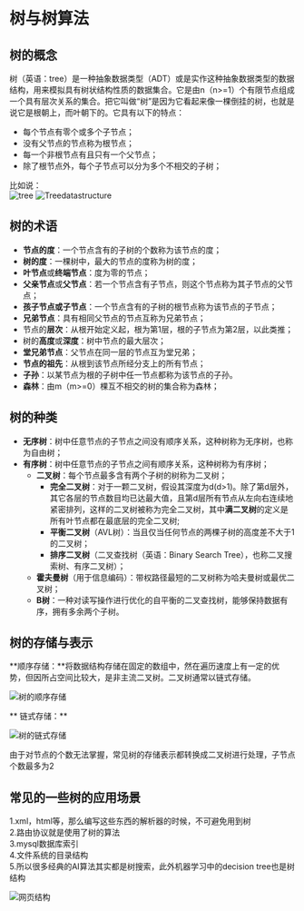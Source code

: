 # 树与树算法

## 树的概念

树（英语：tree）是一种抽象数据类型（ADT）或是实作这种抽象数据类型的数据结构，用来模拟具有树状结构性质的数据集合。它是由n（n>=1）个有限节点组成一个具有层次关系的集合。把它叫做“树”是因为它看起来像一棵倒挂的树，也就是说它是根朝上，而叶朝下的。它具有以下的特点：  
* 每个节点有零个或多个子节点；  
* 没有父节点的节点称为根节点；  
* 每一个非根节点有且只有一个父节点；   
* 除了根节点外，每个子节点可以分为多个不相交的子树；

比如说：    
![tree](/images/tree.png)
![Treedatastructure](/images/Treedatastructure.png)

## 树的术语
* **节点的度**：一个节点含有的子树的个数称为该节点的度；
* **树的度**：一棵树中，最大的节点的度称为树的度；
* **叶节点**或**终端节点**：度为零的节点；
* **父亲节点**或**父节点**：若一个节点含有子节点，则这个节点称为其子节点的父节点；
* **孩子节点或子节点**：一个节点含有的子树的根节点称为该节点的子节点；
* **兄弟节点**：具有相同父节点的节点互称为兄弟节点；
* 节点的**层次**：从根开始定义起，根为第1层，根的子节点为第2层，以此类推；
* 树的**高度**或**深度**：树中节点的最大层次；
* **堂兄弟节点**：父节点在同一层的节点互为堂兄弟；
* **节点的祖先**：从根到该节点所经分支上的所有节点；
* **子孙**：以某节点为根的子树中任一节点都称为该节点的子孙。
* **森林**：由m（m>=0）棵互不相交的树的集合称为森林；

## 树的种类
* **无序树**：树中任意节点的子节点之间没有顺序关系，这种树称为无序树，也称为自由树；
* **有序树**：树中任意节点的子节点之间有顺序关系，这种树称为有序树；
    * **二叉树**：每个节点最多含有两个子树的树称为二叉树；  
        + **完全二叉树**：对于一颗二叉树，假设其深度为d(d>1)。除了第d层外，其它各层的节点数目均已达最大值，且第d层所有节点从左向右连续地紧密排列，这样的二叉树被称为完全二叉树，其中**满二叉树**的定义是所有叶节点都在最底层的完全二叉树;  
        + **平衡二叉树**（AVL树）：当且仅当任何节点的两棵子树的高度差不大于1的二叉树；  
        + **排序二叉树**（二叉查找树（英语：Binary Search Tree），也称二叉搜索树、有序二叉树）；  
    * **霍夫曼树**（用于信息编码）：带权路径最短的二叉树称为哈夫曼树或最优二叉树；
    * **B树**：一种对读写操作进行优化的自平衡的二叉查找树，能够保持数据有序，拥有多余两个子树。


## 树的存储与表示
**顺序存储：**将数据结构存储在固定的数组中，然在遍历速度上有一定的优势，但因所占空间比较大，是非主流二叉树。二叉树通常以链式存储。

![树的顺序存储](/images/树的顺序存储.png)

** 链式存储：**  

![树的链式存储](/images/树的链式存储.png)  

由于对节点的个数无法掌握，常见树的存储表示都转换成二叉树进行处理，子节点个数最多为2

## 常见的一些树的应用场景
1.xml，html等，那么编写这些东西的解析器的时候，不可避免用到树   
2.路由协议就是使用了树的算法   
3.mysql数据库索引   
4.文件系统的目录结构    
5.所以很多经典的AI算法其实都是树搜索，此外机器学习中的decision tree也是树结构    


![网页结构](/images/网页结构.jpg)
